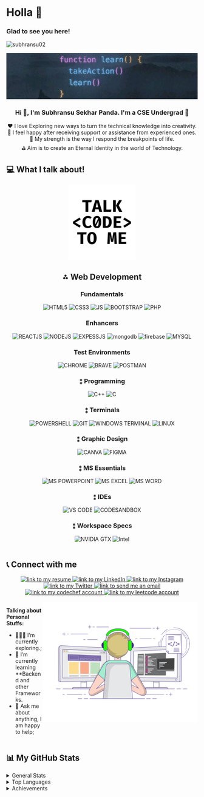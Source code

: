 <div id="top"></div>
<!-- <div align="center"><img src="./Gifs/giphy%20(1).gif"></div> -->
<!-- <br> -->
<h1>Holla 👋</h1>


### Glad to see you here! &nbsp;
<div>
    <img
    src="https://komarev.com/ghpvc/?username=subhransu02&label=Profile%20views&color=0e75b6&style=flat"
    alt="subhransu02" 
</div>
<br>

![Cover](https://github.com/Subhransu02/Subhransu02/blob/main/WhatsApp%20Image%202023-05-22%20at%2016.27.57.jpg)
<br />

### <div align="center"> Hi 👋, I'm Subhransu Sekhar Panda. I'm a CSE Undergrad 🚀</div>
<div align="center">❤️ I love Exploring new ways to turn the technical knowledge into creativity.
    <br>🙂 I feel happy after receiving support or assistance from experienced ones.<br>🦾 My strength is the way I
    respond the breakpoints of life.<br>⛳ Aim is to create an Eternal Identity in the world of Technology.

    
</div>


## 💻 What I talk about!
<div align="center">
    <img src="giphy (2).gif" style="max-height: 200px">
</div>
<div style="display: flex; flex-direction: column">
    <div align="center">
        <h2>⁂ Web Development</h2>
        <h3 align="center">Fundamentals</h3>
        <div align="center">
            <img alt="HTML5"
                src="https://img.shields.io/badge/HTML5-E34F26?style=for-the-badge&logo=html5&logoColor=white">
            <img alt="CSS3"
                src="https://img.shields.io/badge/CSS3-239120?&style=for-the-badge&logo=css3&logoColor=white">
            <img alt="JS"
                src="https://img.shields.io/badge/JavaScript-F7DF1E?style=for-the-badge&logo=javascript&logoColor=black">
            <img alt="BOOTSTRAP"
                src="https://img.shields.io/badge/BOOTSTRAP-9784FF?style=for-the-badge&logo=bootstrap&logoColor=white">
            <img alt="PHP"
                src="https://img.shields.io/badge/PHP-4a646c?style=for-the-badge&logo=php&logoColor=white">
        </div>
        <h3 align="center">Enhancers</h3>
        <div align="center">
            <img alt="REACTJS"
                src="https://img.shields.io/badge/React-20232A?style=for-the-badge&logo=react&logoColor=61DAFB">
            <img alt="NODEJS"
                src="https://img.shields.io/badge/Node.js-43853D?style=for-the-badge&logo=node.js&logoColor=white">
            <img alt="EXPESSJS" src="https://img.shields.io/badge/Express.js-404D59?style=for-the-badge">
            <img alt="mongodb" src="https://img.shields.io/badge/MONGODB-BEEF7E?style=for-the-badge&logo=mongodb&logoColor=white">
            <img alt="firebase" src="https://img.shields.io/badge/FIREBASE-ff6347?style=for-the-badge&logo=firebase&logoColor=white">
            <img alt="MYSQL"
                src="https://img.shields.io/badge/MySQL-75bee9?style=for-the-badge&logo=mysql&logoColor=white">
        </div>
        <h3 align="center">Test Environments</h3>
        <div align="center">
            <img alt="CHROME"
                src="https://img.shields.io/badge/Google_chrome-4285F4?style=for-the-badge&logo=Google-chrome&logoColor=white">
            <img alt="BRAVE"
                src="https://img.shields.io/badge/Brave-FF1B2D?style=for-the-badge&logo=Brave&logoColor=white">
            <img alt="POSTMAN"
                src="https://img.shields.io/badge/Postman-ff6347?style=for-the-badge&logo=postman&logoColor=white">
        </div>
    </div>
    <div align="center">
        <h3>⁑ Programming</h3>
        <div align="center">
            <img alt="C++"
                src="https://img.shields.io/badge/C%2B%2B-00599C?style=for-the-badge&logo=c%2B%2B&logoColor=white">
            <img alt="C" src="https://img.shields.io/badge/C-00599C?style=for-the-badge&logo=c&logoColor=white">
        </div>
    </div>
    <div align="center">
        <h3>⁑ Terminals</h3>
        <div align="center">
            <img alt="POWERSHELL"
                src="https://img.shields.io/badge/powershell-5391FE?style=for-the-badge&logo=powershell&logoColor=white">
            <img alt="GIT" src="https://img.shields.io/badge/GIT-E44C30?style=for-the-badge&logo=git&logoColor=white">
            <img alt="WINDOWS TERMINAL"
                src="https://img.shields.io/badge/windows%20terminal-4D4D4D?style=for-the-badge&logo=windows%20terminal&logoColor=white">
            <img alt="LINUX"
                src="https://img.shields.io/badge/Linux-4a646c?style=for-the-badge&logo=linux&logoColor=white">
        </div>
    </div>
    <div align="center">
        <h3>⁑ Graphic Design</h3>
        <div align="center">
            <img alt="CANVA"
                src="https://img.shields.io/badge/Canva-%2300C4CC.svg?&style=for-the-badge&logo=Canva&logoColor=white">
                <img alt="FIGMA"
                src="https://img.shields.io/badge/Figma-%b9e5fb.svg?&style=for-the-badge&logo=Figma&logoColor=white">
        </div>
    </div>
    <div align="center">
        <h3>⁑ MS Essentials</h3>
        <div align="center">
            <img alt="MS POWERPOINT"
                src="https://img.shields.io/badge/Microsoft_PowerPoint-B7472A?style=for-the-badge&logo=microsoft-powerpoint&logoColor=white">
            <img alt="MS EXCEL"
                src="https://img.shields.io/badge/Microsoft_Excel-217346?style=for-the-badge&logo=microsoft-excel&logoColor=white">
            <img alt="MS WORD"
                src="https://img.shields.io/badge/Microsoft_Word-2B579A?style=for-the-badge&logo=microsoft-word&logoColor=white">
        </div>
    </div>
    <div align="center">
        <h3>⁑ IDEs</h3>
        <div align="center">
            <img alt="VS CODE"
                src="https://img.shields.io/badge/VS_Code-0078D4?style=for-the-badge&logo=visual%20studio%20code&logoColor=white">
            <img alt="CODESANDBOX"
                src="https://img.shields.io/badge/Codesandbox-000000?style=for-the-badge&logo=CodeSandbox&logoColor=white">
        </div>
    </div>
    <div align="center">
        <h3>⁑ Workspace Specs</h3>
        <div align="center">
            <img alt="NVIDIA GTX"
                src="https://img.shields.io/badge/NVIDIA-GTX1650Ti-76B900?style=for-the-badge&logo=nvidia&logoColor=white">
            <img alt="Intel"
                src="https://img.shields.io/badge/INTEL_5_5600H-ED1C24?style=for-the-badge&logo=intel&logoColor=white">
        </div>
    </div align="center">
</div>
<br>

## 📞 Connect with me
<div align="center">
    <a href="https://drive.google.com/file/d/1Hsy6yJM8wyR_QkeQo3JRUjHRgaxkrARc/view">
        <img alt="link to my resume"
            src="https://img.shields.io/static/v1?label&message=Resume/CV&color=E0234E&style=for-the-badge&logo=tmux&logoColor=whitesmoke" />
    </a>
    <a href="https://www.linkedin.com/in/subhransu-sekhar-panda-b9897a248/">
        <img alt="link to my LinkedIn"
            src="https://img.shields.io/static/v1?label&message=/Subhransu Sekhar Panda&color=0A66C2&style=for-the-badge&logo=linkedin" />
    </a>
    <a href="https://instagram.com/subh_sekhar_panda">
        <img alt="link to my Instagram"
            src="https://img.shields.io/static/v1?label&message=@subh_sekhar_panda&color=7E3ACE&style=for-the-badge&logo=instagram&logoColor=whitesmoke" />
    </a>
    <a href="https://twitter.com/subhransu041002">
        <img alt="link to my Twitter"
            src="https://img.shields.io/static/v1?label&message=@subhransu04&color=1B92E2&style=for-the-badge&logo=twitter&logoColor=whitesmoke" />
    </a>
    <a href="mailto: subhransusekharpanda02@gmail.com">
        <img alt="link to send me an email"
            src="https://img.shields.io/static/v1?label&message=subhransusekharpanda02@gmail.com&color=whitesmoke&style=for-the-badge&logo=gmail" />
    </a>
    <a href="https://www.codechef.com/users/subhransu_02">
        <img alt="link to my codechef account"
            src="https://img.shields.io/static/v1?label&message=subhransu02&color=e26b1b&style=for-the-badge&logo=codechef&logoColor=whitesmoke" />
    </a>
    <a href="https://leetcode.com/subhransu_02">
        <img alt="link to my leetcode account"
            src="https://img.shields.io/static/v1?label&message=subhransu02&color=FFD700&style=for-the-badge&logo=leetcode&logoColor=whitesmoke" />
    </a>
</div>

<br />

<img align="right" alt="GIF" src="coding.gif" width="408" height="318" />

**Talking about Personal Stuffs:**

- 👨🏻‍💻 I’m currently exploring.;
- 🚀 I’m currently learning **Backend and other Frameworks.
- 💬 Ask me about anything, I am happy to help;
</br></br>


## 📊 My GitHub Stats

<details>
    <summary>General Stats</summary>
    <img height="180em" src="https://github-readme-stats.vercel.app/api/top-langs?username=subhransu02&show_icons=true&locale=en&layout=compact" />
</details>

<details>
    <summary>Top Languages</summary>
    <a href="https://github.com/anuraghazra/github-readme-stats">
        <img height=180em
            src="https://github-readme-stats.vercel.app/api?username=subhransu02&show_icons=true&locale=en" />
    </a>
    <p><b>*Note:</b> Top languages is only a metric of the languages my public code consists of and doesn't reflect
        experience or skill level.</p>
</details>

</details>

<details>
    <summary>Achievements</summary>
    <img src="https://github-profile-trophy.vercel.app/?username=subhransu02" />
</details>

 

